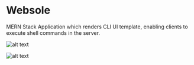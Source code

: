 # Websole
MERN Stack Application which renders CLI UI template, enabling clients to execute shell commands in the server.

![alt text](https://drive.google.com/uc?export=view&id=1rFVu1QKWj-ykmezRQcnmE_H3qGlpUBdT)

![alt text](https://drive.google.com/uc?export=view&id=1jzDR3UcRQquro-aJaWlhhx-XA_e-wJiW)
